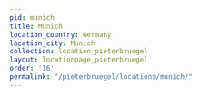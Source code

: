 ```yaml
---
pid: munich
title: Munich
location_country: Germany
location_city: Munich
collection: location_pieterbruegel
layout: locationpage_pieterbruegel
order: '16'
permalink: "/pieterbruegel/locations/munich/"
---
```

